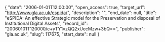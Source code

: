 {
  "date": "2006-01-01T12:00:00", 
  "open_access": true, 
  "target_url": "http://www.gla.ac.uk/espida/", 
  "description": "", 
  "end_date": null, 
  "title": "eSPIDA: An effective Strategic model for the Preservation and disposal of Institutional Digital Assets", 
  "record_id": "20060101T120000/c+yTY1vzQQ2xUecMzw+3bQ==", 
  "publisher": "gla.ac.uk", 
  "slug": 117675, 
  "start_date": null
}

